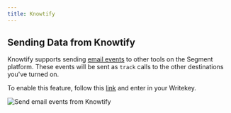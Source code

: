 ```yaml
---
title: Knowtify
---
```


## Sending Data from Knowtify

Knowtify supports sending [email events](/docs/spec/email/) to other tools on the Segment platform. These events will be sent as `track` calls to the other destinations you've turned on.

To enable this feature, follow this [link](http://www.knowtify.io/integrations/segment_email_events) and enter in your Writekey.

![Send email events from Knowtify](https://cldup.com/pQTgionViG.png)
